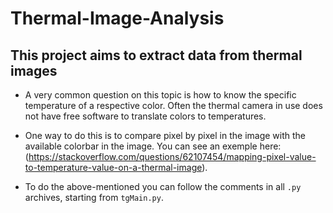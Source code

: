 # Thermal-Image-Analysis
## This project aims to extract data from thermal images

- A very common question on this topic is how to know the specific temperature of a respective color. Often the thermal camera in use does not have free software to translate colors to temperatures.
- One way to do this is to compare pixel by pixel in the image with the available colorbar in the image. You can see an exemple here: (https://stackoverflow.com/questions/62107454/mapping-pixel-value-to-temperature-value-on-a-thermal-image).

- To do the above-mentioned you can follow the comments in all `.py` archives, starting from `tgMain.py`.